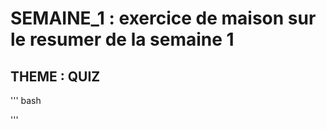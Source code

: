 # SEMAINE_1 : exercice de maison sur le resumer de la semaine 1
## THEME : QUIZ

''' bash












'''
